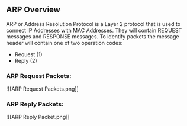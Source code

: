 ## ARP Overview

ARP or Address Resolution Protocol is a Layer 2 protocol that is used to connect IP Addresses with MAC Addresses. 
They will contain REQUEST messages and RESPONSE messages. To identify packets the message header will contain one of two operation codes:
-   Request (1)
-   Reply (2)


### ARP Request Packets:
![[ARP Request Packets.png]]


### ARP Reply Packets:
![[ARP Reply Packet.png]]